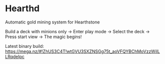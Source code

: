 # Hearthd
Automatic gold mining system for Hearthstone

Build a deck with minions only ->
Enter play mode ->
Select the deck ->
Press start view ->
The magic begins!

Latest binary build: 
https://mega.nz/#!ZhUS3C4T!wtGVU3SXZNSGg75t_aoVFQYBChMoVzzWilLLRqdeIpc

